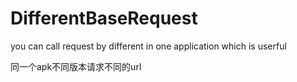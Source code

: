 # DifferentBaseRequest
you can call request by different in one application which is userful

同一个apk不同版本请求不同的url
